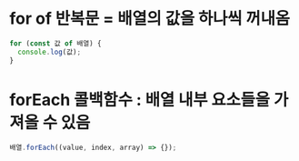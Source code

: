 # for of 반복문 = 배열의 값을 하나씩 꺼내옴

```js
for (const 값 of 배열) {
  console.log(값);
}
```

# forEach 콜백함수 : 배열 내부 요소들을 가져올 수 있음

```js
배열.forEach((value, index, array) => {});
```
